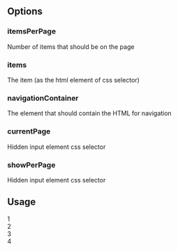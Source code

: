 ## Options
### itemsPerPage
Number of items that should be on the page
### items
The item (as the html element of css selector)
### navigationContainer
The element that should contain the HTML for navigation
### currentPage
Hidden input element css selector
### showPerPage
Hidden input element css selector

## Usage

  <script type="text/javascript" src="/js/libs/jquery.js"></script>
  <script type="text/javascript" src="/js/pagination.js"></script>

  <script type="text/javascript">
    $(document).ready(function() {
      $('#container').pagination({
        itemsPerPage: 2,
        navigationContainer: '.navigationContainer',
        currentPage: '#currentPage',
        showPerPage: '#showPerPage'
      });
    });
  </script>

  <input type="hidden" id="showPerPage" value="0" />
  <input type="hidden" id="currentPage" value="0" />

  <div id="container">
    <div class="item">1</div>
    <div class="item">2</div>
    <div class="item">3</div>
    <div class="item">4</div>
  </div>

  <div class="navigationContainer"></div>